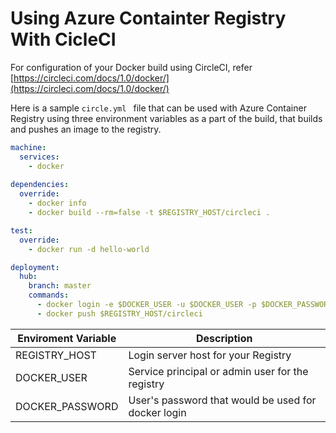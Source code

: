 # Using Azure Containter Registry With CicleCI

For configuration of your Docker build using CircleCI, refer [https://circleci.com/docs/1.0/docker/](https://circleci.com/docs/1.0/docker/)

Here is a sample `circle.yml ` file that can be used with Azure Container Registry using three environment variables as a part of the build, that builds and pushes an image to the registry.


``` yml
machine:
  services:
    - docker
    
dependencies:
  override:
    - docker info
    - docker build --rm=false -t $REGISTRY_HOST/circleci .

test:
  override:
    - docker run -d hello-world  

deployment:
  hub:
    branch: master
    commands:
      - docker login -e $DOCKER_USER -u $DOCKER_USER -p $DOCKER_PASSWORD $REGISTRY_HOST
      - docker push $REGISTRY_HOST/circleci
```

| Enviroment Variable | Description | 
| --------------------|-------------|
| REGISTRY_HOST       | Login server host for your Registry | 
| DOCKER_USER         | Service principal or admin user for the registry | 
| DOCKER_PASSWORD     | User's password that would be used for docker login | 

